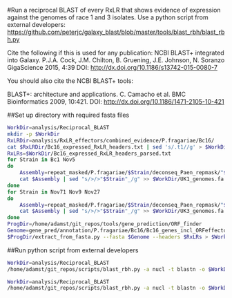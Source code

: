 #Run a reciprocal BLAST of every RxLR that shows evidence of expression against the genomes of race 1 and 3 isolates. Use a python script from external developers: https://github.com/peterjc/galaxy_blast/blob/master/tools/blast_rbh/blast_rbh.py

Cite the following if this is used for any publication:
NCBI BLAST+ integrated into Galaxy. P.J.A. Cock, J.M. Chilton, B. Gruening, J.E. Johnson, N. Soranzo GigaScience 2015, 4:39 DOI: http://dx.doi.org/10.1186/s13742-015-0080-7

You should also cite the NCBI BLAST+ tools:

BLAST+: architecture and applications. C. Camacho et al. BMC Bioinformatics 2009, 10:421. DOI: http://dx.doi.org/10.1186/1471-2105-10-421

##Set up directory with required fasta files

```bash
WorkDir=analysis/Reciprocal_BLAST
mkdir -p $WorkDir
RxLRDir=analysis/RxLR_effectors/combined_evidence/P.fragariae/Bc16/
cat $RxLRDir/Bc16_expressed_RxLR_headers.txt | sed 's/.t1//g' > $WorkDir/Bc16_expressed_RxLR_headers_parsed.txt
RxLRs=$WorkDir/Bc16_expressed_RxLR_headers_parsed.txt
for Strain in Bc1 Nov5
do
    Assembly=repeat_masked/P.fragariae/$Strain/deconseq_Paen_repmask/"$Strain"_contigs_unmasked.fa
    cat $Assembly | sed "s/>/>"$Strain"_/g" >> $WorkDir/UK1_genomes.fa
done
for Strain in Nov71 Nov9 Nov27
do
    Assembly=repeat_masked/P.fragariae/$Strain/deconseq_Paen_repmask/"$Strain"_contigs_unmasked.fa
    cat $Assembly | sed "s/>/>"$Strain"_/g" >> $WorkDir/UK3_genomes.fa
done
ProgDir=/home/adamst/git_repos/tools/gene_prediction/ORF_finder
Genome=gene_pred/annotation/P.fragariae/Bc16/Bc16_genes_incl_ORFeffectors.gene.fasta
$ProgDir/extract_from_fasta.py --fasta $Genome --headers $RxLRs > $WorkDir/Bc16_expressed_RxLR.fa
```

##Run python script from external developers

```bash
WorkDir=analysis/Reciprocal_BLAST
/home/adamst/git_repos/scripts/blast_rbh.py -a nucl -t blastn -o $WorkDir/RxLR_vs_UK1.tsv $WorkDir/Bc16_expressed_RxLR.fa $WorkDir/UK1_genomes.fa

WorkDir=analysis/Reciprocal_BLAST
/home/adamst/git_repos/scripts/blast_rbh.py -a nucl -t blastn -o $WorkDir/RxLR_vs_UK3.tsv $WorkDir/Bc16_expressed_RxLR.fa $WorkDir/UK3_genomes.fa
```
